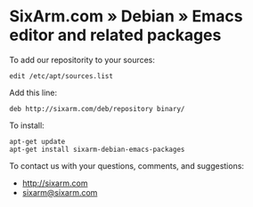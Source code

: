 # SixArm.com » Debian » Emacs editor and related packages

To add our repositority to your sources:

    edit /etc/apt/sources.list

Add this line:

    deb http://sixarm.com/deb/repository binary/

To install:

    apt-get update
    apt-get install sixarm-debian-emacs-packages

To contact us with your questions, comments, and suggestions:

  * http://sixarm.com
  * sixarm@sixarm.com
